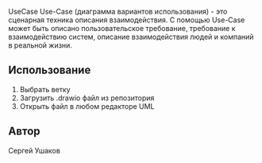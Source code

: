 UseСase
Use-Сase (диаграмма вариантов использования) - это сценарная техника описания взаимодействия. С помощью Use-Case может быть описано пользовательское требование, требование к взаимодействию систем, описание взаимодействия людей и компаний в реальной жизни.
## Использование
1. Выбрать ветку
2. Загрузить .drawio файл из репозитория
2. Открыть файл в любом редакторе UML
## Автор
Сергей Ушаков
